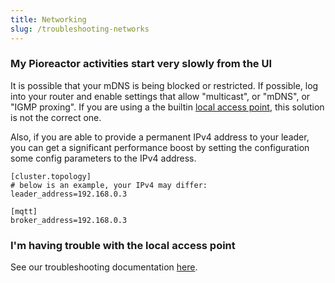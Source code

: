 ```yaml
---
title: Networking
slug: /troubleshooting-networks
---
```


### My Pioreactor activities start very slowly from the UI

It is possible that your mDNS is being blocked or restricted. If possible, log into your router and enable settings that allow "multicast", or "mDNS", or "IGMP proxing". If you are using a the builtin [local access point](/user-guide/local-access-point), this solution is not the correct one. 

Also, if you are able to provide a permanent IPv4 address to your leader, you can get a significant performance boost by setting the configuration some config parameters to the IPv4 address.

```
[cluster.topology]
# below is an example, your IPv4 may differ:
leader_address=192.168.0.3

[mqtt]
broker_address=192.168.0.3

```

### I'm having trouble with the local access point

See our troubleshooting documentation [here](/user-guide/local-access-point#troubleshooting).
